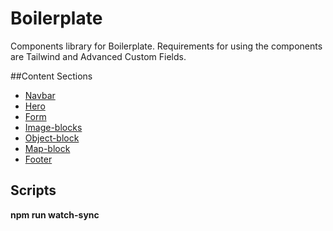 # Boilerplate

Components library for Boilerplate. Requirements for using the components are Tailwind and Advanced Custom Fields. 

##Content Sections
* [Navbar](./template-parts/global/global-header.php)
* [Hero](./template-parts/blocks/hero)
* [Form](./template-parts/blocks/form/form.php)
* [Image-blocks](.//template-parts/blocks/image)
* [Object-block](./)
* [Map-block](.//template-parts/blocks/maps.php)
* [Footer](./)

<!-- [I'm a relative reference to a repository file](../blob/master/LICENSE) -->

## Scripts 
**npm run watch-sync**

